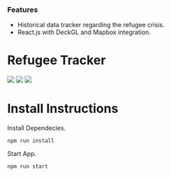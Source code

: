 ### Features

- Historical data tracker regarding the refugee crisis.
- React.js with DeckGL and Mapbox integration.

# Refugee Tracker


![](https://img.shields.io/github/stars/MaxiCB/RefugeeRescue) ![](https://img.shields.io/github/forks/MaxiCB/RefugeeRescue) ![](https://img.shields.io/github/issues/MaxiCB/RefugeeRescue)

# Install Instructions

Install Dependecies.

    npm run install
    
Start App.

    npm run start
